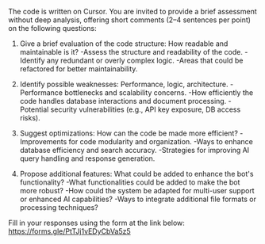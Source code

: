 The code is written on Cursor. You are invited to provide a brief assessment without deep analysis, offering short comments (2–4 sentences per point) on the following questions:

1. Give a brief evaluation of the code structure:
How readable and maintainable is it?
-Assess the structure and readability of the code.
-Identify any redundant or overly complex logic.
-Areas that could be refactored for better maintainability.

2. Identify possible weaknesses:
Performance, logic, architecture.
-Performance bottlenecks and scalability concerns.
-How efficiently the code handles database interactions and document processing.
-Potential security vulnerabilities (e.g., API key exposure, DB access risks).

3. Suggest optimizations:
How can the code be made more efficient?
-Improvements for code modularity and organization.
-Ways to enhance database efficiency and search accuracy.
-Strategies for improving AI query handling and response generation.

4. Propose additional features:
What could be added to enhance the bot's functionality?
-What functionalities could be added to make the bot more robust?
-How could the system be adapted for multi-user support or enhanced AI capabilities?
-Ways to integrate additional file formats or processing techniques?

Fill in your responses using the form at the link below:
https://forms.gle/PtTJj1vEDyCbVa5z5

